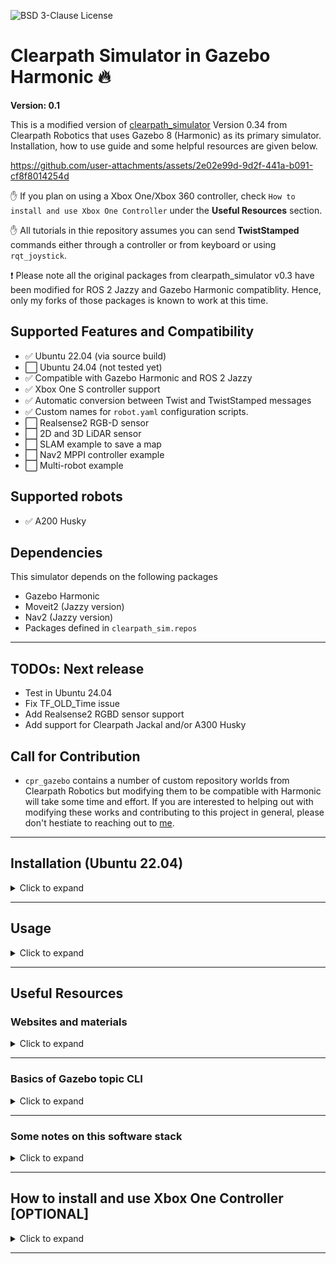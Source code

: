![BSD 3-Clause License](https://img.shields.io/badge/License-BSD%203--Clause-blue.svg)

# Clearpath Simulator in Gazebo Harmonic :fire:

**Version: 0.1**

This is a modified version of [clearpath_simulator](https://github.com/clearpathrobotics/clearpath_simulator) Version 0.34 from Clearpath Robotics that uses Gazebo 8 (Harmonic) as its primary simulator. Installation, how to use guide and some helpful resources are given below. 



https://github.com/user-attachments/assets/2e02e99d-9d2f-441a-b091-cf8f8014254d



:hand: If you plan on using a Xbox One/Xbox 360 controller, check ```How to install and use Xbox One Controller``` under the **Useful Resources** section. 

:hand: All tutorials in thie repository assumes you can send **TwistStamped** commands either through a controller or from keyboard or using ```rqt_joystick```.

:heavy_exclamation_mark: Please note all the original packages from clearpath_simulator v0.3 have been modified for ROS 2 Jazzy and Gazebo Harmonic compatiblity. Hence, only my forks of those packages is known to work at this time.

## Supported Features and Compatibility

- :white_check_mark: Ubuntu 22.04 (via source build)
- :white_large_square: Ubuntu 24.04 (not tested yet)
- :white_check_mark: Compatible with Gazebo Harmonic and ROS 2 Jazzy
- :white_check_mark: Xbox One S controller support
- :white_check_mark: Automatic conversion between Twist and TwistStamped messages
- :white_check_mark: Custom names for ```robot.yaml``` configuration scripts.
- :white_large_square: Realsense2 RGB-D sensor
- :white_large_square: 2D and 3D LiDAR sensor
- :white_large_square: SLAM example to save a map
- :white_large_square: Nav2 MPPI controller example
- :white_large_square: Multi-robot example

## Supported robots

- :white_check_mark: A200 Husky

## Dependencies

This simulator depends on the following packages

- Gazebo Harmonic
- Moveit2 (Jazzy version)
- Nav2 (Jazzy version)
- Packages defined in ```clearpath_sim.repos```

---

## TODOs: Next release

- Test in Ubuntu 24.04
- Fix TF_OLD_Time issue
- Add Realsense2 RGBD sensor support
- Add support for Clearpath Jackal and/or A300 Husky

## Call for Contribution

- ```cpr_gazebo``` contains a number of custom repository worlds from Clearpath Robotics but modifying them to be compatible with Harmonic will take some time and effort. If you are interested to helping out with modifying these works and contributing to this project in general, please don't hestiate to reaching out to [me](mechazo11.github.io).

---

## Installation (Ubuntu 22.04)
<details>
<summary>Click to expand</summary>
- If you are using Ubuntu 22.04, and had previously used ROS 2 Humble, you need to first ensure that the ROS 2 Humble global workspace is not sourced. The first step is to just comment out ```source /opt/ros/humble/setup.bash``` from ```.bashrc``` file.

- [Optional] step: Remove ```/opt/ros/humble``` from global ```PATH``` variable.

```bash
echo $PATH # check /opt/ros/humble is included in the PATH variable
export PATH=$(echo $PATH | tr ':' '\n' | grep -v "/opt/ros/humble" | tr '\n' ':' | sed 's/:$//')
```

- **WARNING!!** in the event the above doesn't work, the easiest thing to do is to remove ROS 2 Humble binaries from **system-level** using ```sudo apt remove ros-humble*```. Please note, if you need to use ROS 2 Humble again, you would need to reinstall the binaries or build ROS 2 humble from source.

### Install Prerequisits

```bash
sudo apt update
sudo apt upgrade
sudo apt-get install python3-dev python3-tk libyaml-cpp-dev joystick
pip3 install numpy catkin_pkg empy lark jinja2 typeguard pyyaml 
```

### Build and Install this workspace

- If you are using **Ubuntu 24.04**, you can skip the steps of setting up ROS 2 Jazzy, Moveit, Nav2 and Gazebo Harmonic workspaces since, binaries to install them will be available and in theory would be installed by the ```rosdep install``` command. In this case make sure to first invoke ```sudo rosdep update``` first.

- If you are using **Ubuntu 22.04**, then build the following workspaces in sequence. Allot about ~ 1 hr and ~40Gb of disk space
  
- Build a **ROS 2 Jazzy** workspace: <https://github.com/Mechazo11/ubuntu22_jazzy_ws>

- Build **Gazebo Harmonic** workspace: <https://github.com/Mechazo11/gazebo_harmonic_ws>

- Build **Moveit2, Nav2** (Jazzy compatible) workspace: <https://github.com/Mechazo11/moveit2_jazzy_ws>

- Build this workspace using the following steps

```bash
cd ~
git clone https://github.com/Mechazo11/clearpath_simulator_harmonic_ws.git
cd clearpath_simulator_harmonic_ws/
mkdir src
vcs import src < clearpath_sim.repos --recursive
rosdep install -r --from-paths src --rosdistro jazzy -i -y
source ~/ubuntu22_jazzy_ws/install/setup.bash
source ~/gazebo_harmonic_ws/install/setup.bash
source ~/moveit2_nav2_jazzy_ws/install/setup.bash
colcon build --symlink-install --cmake-args -DCMAKE_CXX_FLAGS="-w"
```
</details>

---

## Usage
<details>
<summary>Click to expand</summary>
- In a new terminal, source all workspaces in the following sequence

```bash
source ~/ubuntu22_jazzy_ws/install/setup.bash
source ~/gazebo_harmonic_ws/install/setup.bash
source ~/moveit2_jazzy_ws/install/setup.bash
source ~/clearpath_simulator_harmonic_ws/install/setup.bash
```

- Append location of the ```world``` file to the current value of ```GZ_SIM_RESOURCE_PATH``` env variable

```bash
export GZ_VERSION=harmonic 
export GZ_SIM_RESOURCE_PATH=$GZ_SIM_RESOURCE_PATH:~/clearpath_simulator_harmonic_ws/install/clearpath_gz/share/clearpath_gz/worlds
```

- [OPTIONAL IF YOU HAD REBOOTED THE SYSTEM] Recreate symlink and reload udev rules. Do the following

```bash
sudo ln -s /dev/input/js2 /dev/input/xbox
sudo udevadm control --reload-rules
sudo udevadm trigger
ls -l /dev/input/xbox
```

## Launch simulation

```bash
ros2 launch clearpath_gz empty_launch.py robot_config_yaml:=husky_a200_sample.yaml
```

- Test robot's movement with a TwistStamped message

```bash
ros2 topic pub /a200_0000/platform_velocity_controller/cmd_vel geometry_msgs/msg/TwistStamped "{header: {stamp: {sec: 0, nanosec: 0}, frame_id: 'base_link'}, twist: {linear: {x: 1.0, y: 0.0, z: 0.0}, angular: {x: 0.0, y: 0.0, z: 0.5}}}"
```

- If the robot moves, then all controller configurations have been setup correctly, now we can use a gamepad to control the robot

- Control the robot's movement
  - Press and Hold ```LB``` to enable teleop
  - Press and Hold ```RB``` to enable faster movement
  - Analog stick 1 controls both linear and angular velocities

- Launch the ```warehouse_cpr``` world that brings in a A200 Husky robot

```bash
ros2 launch clearpath_gz simulation.launch.py robot_config_yaml:=husky_a200_sample.yaml world:=warehouse_cpr
```
</details>

---

## Useful Resources

### Websites and materials
<details>
<summary>Click to expand</summary>

- Clearpath uses a **single yaml** file to define its robots. More details here <https://docs>. clearpathrobotics.com/docs/ros/config/yaml/overview/.
- [Simulate](https://docs.clearpathrobotics.com/docs/ros/tutorials/simulator/simulate/)
- [Migration from Gazebo Classic: SDF](https://gazebosim.org/api/sim/8/migrationsdf.html)
- [ROS 2 and Gazebo Integration Best Practices](https://vimeo.com/showcase/9954564/video/767127300)
- [Spherical Coordinates](https://gazebosim.org/api/sim/8/spherical_coordinates.html)
- [Finding resources](https://gazebosim.org/api/sim/8/resources.html)
- [GZ_SIM_RESOURCE_PATH](https://robotics.stackexchange.com/questions/108511/what-should-gz-sim-resource-path-be-pointing-to)
- [ros2_control_demos](https://github.com/ros-controls/ros2_control_demos)
- [Simulation of a 4WS Robot Using ROS2 Control and Gazebo](https://www.youtube.com/watch?v=VX53gAXafUA): This example moved a 4W drive robot using ros2_control
- teleop_twist_joy: <https://github.com/ros2/teleop_twist_joy>
- Teleo with a joystick: <https://articulatedrobotics.xyz/tutorials/mobile-robot/applications/teleop/>
- teleop_twist_joy: <https://github.com/ros2/teleop_twist_joy>
- On using Substitutions in ROS 2 launch files: <https://daobook.github.io/ros2-docs/xin/Tutorials/Launch-Files/Using-Substitutions.html>
- Pose publisher demo: <https://github.com/gazebosim/gz-sim/blob/gz-sim8/examples/worlds/pose_publisher.sdf>
- Documentations on using gazebo_ros2_control: <https://control.ros.org/rolling/doc/gazebo_ros2_control/doc/index.html>
- ROS 2 Gazebo tutorial robot simulation with `ros2_control`: <https://www.youtube.com/watch?v=PM_1Nb9u-N0>
- An excellent example for correctly defining `ros2_control` plugin names to connect with Gazebo Harmonic: <https://www.youtube.com/watch?v=u54WAlAewMU>
- Convert Twist to TwistStamped message: <https://github.com/joshnewans/twist_stamper>
- Complete list of Github markdown emoji support: <https://gist.github.com/rxaviers/7360908>

</details>

---

### Basics of Gazebo topic CLI
<details>
<summary>Click to expand</summary>

- To list all published topic ```gz topic -l```
- To echo a gz topic: ```gz topic -e --topic  /model/a200_0000/robot/cmd_vel```

</details>

---

### Some notes on this software stack
<details>
<summary>Click to expand</summary>

- Joystick nodes are launched from the ```clearpath_common/clearpath_control/teleop_joy.launch.py``` file

- To find out where `ros2_control`, `gazebo` plugins and `ros_gz_bridge` elements of A200 Husky robots are defined, start looking into ```clearpath_common/clearpath_platform_description/urdf/a200```. The same is true for the other supported robots

</details>

---

## How to install and use Xbox One Controller [OPTIONAL]
<details>
<summary>Click to expand</summary>
The following instructions are valid for a Xbox One game controller and Ubuntu 22.04 / 24/04.

- Ensure ```dkms```, ```bluez``` and ```xpadneo``` drivers are installed. Bu default ```dkms``` and ```linux headers``` will be installed in Ubuntu 22.04. Install ```bluez```: ```sudo apt-get install bluez```

- Install ```xpadneo```

```bash
cd ~Downloads/
git clone https://github.com/atar-axis/xpadneo.git
cd ~xpandneo/
sudo ./install.sh
```

- Pair a Xbox controller, follow the steps shown below

<img src="docs/gamepad_connection.png" alt="alt text" style="height:500px; width:auto; object-fit: cover;">

- Clone ```joy_tester``` library and build it

```bash
cd ~/clearpath_simulator_harmonic_ws/src
git clone https://github.com/joshnewans/joy_tester.git
cd ..
colcon build --symlink-install --packages-select joy_tester
source ./install/setup.bash
```

- Then launch the ```joy_tester``` package to test if all the buttons are working properly.

- In one terminal, run the teleop_twist_joy

```bash
ros2 launch teleop_twist_joy teleop-launch.py joy_config:='xbox'
```

- In the other terminal run the ```test_joy```

```bash
source ~/clearpath_simulator_harmonic_ws/install/setup.bash
ros2 run joy_tester test_joy
```

- If successfull you should see something like the following
<img src="docs/joy_test.png" alt="alt text" style="height:500px; width:auto; object-fit: cover;">

- Now identify which ```jsx``` represents the connected gamepad. First find out how many ```jsx``` device nodes are there

```bash
ls /dev/input/js*
```

- Test each node until you find the one that reacts with a button press. In my case it was ```js2``` node

```bash
jstest /dev/input/js2
```

- Now create a symbolic link between this node and ```/dev/input/xbox``` and create udev rule

  - Create symbolic links and ```udev``` rule: ```sudo ln -s /dev/input/js2 /dev/input/xbox```
  - Identify unique properties:
  
  ```bash
  udevadm info -a -n /dev/input/js2 | grep -E 'ATTRS{idVendor}|ATTRS{idProduct}|ATTRS{name}'
  ```.
  
  An **example** is shown below, DO NOT COPY THESE

  ```bash
    ATTRS{name}=="Xbox Wireless Controller"
    ATTRS{idProduct}=="0032"
    ATTRS{idVendor}=="8087"
    ATTRS{idProduct}=="0608"
    ATTRS{idVendor}=="05e3"
    ATTRS{idProduct}=="0002"
    ATTRS{idVendor}=="1d6b"
  ```

  - Create udev rule file: ```sudo nano /etc/udev/rules.d/99-xbox-controller.rules``` and copy these attributes (after filling them out wiht idVendor and idProduct unique to your controller)

  ```bash
  SUBSYSTEM=="input", KERNEL=="js[0-9]*", ATTRS{idVendor}=="05e3", ATTRS{idProduct}=="0002", SYMLINK+="input/xbox"
  ```
  
  Make sure to change with actual values
  - Reload Udev rules and trigger

  ```bash
    sudo udevadm control --reload-rules
    sudo udevadm trigger
  ```

  - Verify simlink: ```ls -l /dev/input/xbox``` you should see something like this
  <img src="docs/symlink.png" alt="alt text" style="height:50px; width:auto; object-fit: cover;">
</details>

---
